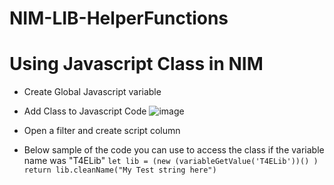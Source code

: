 # NIM-LIB-HelperFunctions

# Using Javascript Class in NIM
- Create Global Javascript variable
- Add Class to Javascript Code
    ![image](https://github.com/Tools4ever-NIM/NIM-LIB-HelperFunctions/assets/24281600/5cce9618-a727-40d9-915e-2905bf2082f7)

- Open a filter and create script column
- Below sample of the code you can use to access the class if the variable name was "T4ELib"
`
let lib = (new (variableGetValue('T4ELib'))() )
return lib.cleanName("My Test string here")
`
